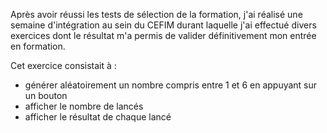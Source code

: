 Après avoir réussi les tests de sélection de la formation, j'ai réalisé une semaine d'intégration au sein du CEFIM durant laquelle j'ai effectué divers exercices dont le résultat m'a permis de valider définitivement mon entrée en formation.

Cet exercice consistait à :
- générer aléatoirement un nombre compris entre 1 et 6 en appuyant sur un bouton
- afficher le nombre de lancés
- afficher le résultat de chaque lancé
